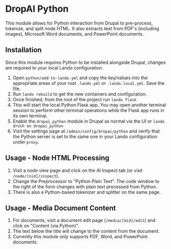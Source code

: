 # DropAI Python

This module allows for Python interaction from Drupal to pre-process, tokenize, and split node HTML. It also extracts text from PDF's (including images), Microsoft Word documents, and PowerPoint documents.

## Installation

Since this module requires Python to be installed alongside Drupal, changes are required to your local Lando configuration.

1. Open `python/add-to-lando.yml` and copy the key/values into the appropriate areas of your root `.lando.yml` or `.lando.local.yml`. Save the file.
2. Run `lando rebuild` to get the new containers and configuration.
3. Once finished, from the root of the project run `lando flask`
4. This will start the local Python Flask app. You may open another terminal session to perform other terminal operations while the Flask app runs in its own terminal.
5. Enable the `dropai_python` module in Drupal as normal via the UI or `lando drush en dropai_python`
6. Visit the settings page at `/admin/config/dropai/python` and verify that the Python server is set to the same one in your Lando configuration under `proxy`.

## Usage - Node HTML Processing

1. Visit a node view page and click on the AI Inspect tab (or visit `/node/[nid]/inspect`).
2. Change the Preprocessor to "Python Plain Text". The code window to the right of the form changes with plain text processed from Python.
3. There is also a Python-based tokenizer and splitter on the same page.

## Usage - Media Document Content

1. For documents, visit a document edit page (`/media/[mid]/edit`) and click on "Content (via Python)".
2. The text below the title will change to the content from the document.
3. Currently this module only supports PDF, Word, and PowerPoint documents.
